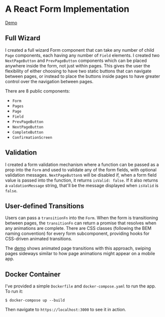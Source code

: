 # A React Form Implementation

[Demo](https://davidarvelo.com/react-form/)

## Full Wizard

I created a full wizard Form component that can take any number of child `Page` components, each having any number of `Field` elements. I created two `NextPageButton` and `PrevPageButton` components which can be placed anywhere inside the form, not just within pages. This gives the user the flexibility of either choosing to have two static buttons that can navigate between pages, or instead to place the buttons inside pages to have greater control over the navigation between pages.

There are 8 public components:

* `Form`
* `Pages`
* `Page`
* `Field`
* `PrevPageButton`
* `NextPageButton`
* `CompleteButton`
* `ConfirmationScreen`

## Validation

I created a form validation mechanism where a function can be passed as a prop into the `Form` and used to validate any of the form fields, with optional validation messages. `NextPageButton`s will be disabled if, when a form field value is passed into the function, it returns `isValid: false`. If it also returns a `valdationMessage` string, that'll be the message displayed when `isValid` is `false`.

## User-defined Transitions

Users can pass a `transitionFn` into the `Form`. When the form is transitioning between pages, the `transitionFn` can return a promise that resolves when any animations are complete. There are CSS classes (following the BEM naming convention) for every form subcomponent, providing hooks for CSS-driven animated transitions.

The [demo](https://davidarvelo.com/react-form/) shows animated page transitions with this approach, swiping pages sideways similar to how page animations might appear on a mobile app.

## Docker Container

I've provided a simple `Dockerfile` and `docker-compose.yaml` to run the app. To run it:

```
$ docker-compose up --build
```

Then navigate to `https://localhost:3000` to see it in action.
